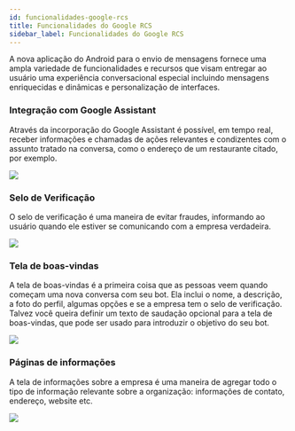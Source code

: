 ```yaml
---
id: funcionalidades-google-rcs
title: Funcionalidades do Google RCS
sidebar_label: Funcionalidades do Google RCS
---
```


A nova aplicação do Android para o envio de mensagens fornece uma ampla variedade de funcionalidades e recursos que visam entregar ao usuário uma experiência conversacional especial incluindo mensagens enriquecidas e dinâmicas e personalização de interfaces.

 ### Integração com Google Assistant
Através da incorporação do Google Assistant é possível, em tempo real, receber informações e chamadas de ações relevantes e condizentes com o assunto tratado na conversa, como o endereço de um restaurante citado, por exemplo.

![](/img/channels/google-rcs/funcionalidades-google-rcs-1.png)

### Selo de Verificação
O selo de verificação é uma maneira de evitar fraudes, informando ao usuário quando ele estiver se comunicando com a empresa verdadeira.

![](/img/channels/google-rcs/funcionalidades-google-rcs-2.png)

### Tela de boas-vindas
A tela de boas-vindas é a primeira coisa que as pessoas veem quando começam uma nova conversa com seu bot. Ela inclui o nome, a descrição, a foto do perfil, algumas opções e se a empresa tem o selo de verificação. Talvez você queira definir um texto de saudação opcional para a tela de boas-vindas, que pode ser usado para introduzir o objetivo do seu bot.

![](/img/channels/google-rcs/funcionalidades-google-rcs-3.png)

### Páginas de informações
A tela de informações sobre a empresa é uma maneira de agregar todo o tipo de informação relevante sobre a organização: informações de contato, endereço, website etc.

![](/img/channels/google-rcs/funcionalidades-google-rcs-4.png)